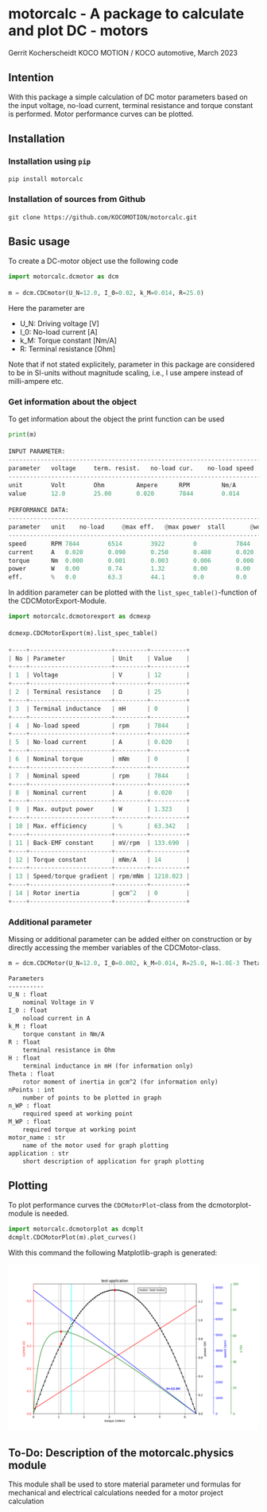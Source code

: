 # motorcalc - A package to calculate and plot DC - motors

Gerrit Kocherscheidt
KOCO MOTION / KOCO automotive, March 2023

## Intention
With this package a simple calculation of DC motor parameters based on the input voltage, no-load current, terminal resistance and torque constant is performed. Motor performance curves can be plotted.

## Installation

### Installation using `pip`
`pip install motorcalc`

### Installation of sources from Github
`git clone https://github.com/KOCOMOTION/motorcalc.git`

## Basic usage
To create a DC-motor object use the following code
```python
import motorcalc.dcmotor as dcm

m = dcm.CDCmotor(U_N=12.0, I_0=0.02, k_M=0.014, R=25.0)
```
Here the parameter are 
* U_N: Driving voltage [V]
* I_0: No-load current [A]
* k_M: Torque constant [Nm/A]
* R: Terminal resistance [Ohm]

Note that if not stated explicitely, parameter in this package are considered to be in SI-units without magnitude scaling, i.e., I use ampere instead of milli-ampere etc.

### Get information about the object
To get information about the object the print function can be used
```python
print(m)

INPUT PARAMETER:
------------------------------------------------------------------------------------------------------
parameter	voltage		term. resist.	no-load cur.	no-load speed	torque const.
------------------------------------------------------------------------------------------------------
unit		Volt		Ohm		    Ampere		RPM		    Nm/A
value		12.0		25.00		0.020		7844		0.014

PERFORMANCE DATA:
------------------------------------------------------------------------------------------------------
parameter	unit	no-load		@max eff.	@max power	stall		@working point
------------------------------------------------------------------------------------------------------
speed		RPM	7844		6514		3922		0		    7844
current		A	0.020		0.098		0.250		0.480		0.020
torque		Nm	0.000		0.001		0.003		0.006		0.000
power		W	0.00		0.74		1.32		0.00		0.00
eff.		%	0.0		    63.3		44.1		0.0		    0.0
```

In addition parameter can be plotted with the ```list_spec_table()```-function of the CDCMotorExport-Module.

```python
import motorcalc.dcmotorexport as dcmexp

dcmexp.CDCMotorExport(m).list_spec_table()

+----+-----------------------+---------+----------+
| No | Parameter             | Unit    | Value    |
+----+-----------------------+---------+----------+
| 1  | Voltage               | V       | 12       |
+----+-----------------------+---------+----------+
| 2  | Terminal resistance   | Ω       | 25       |
+----+-----------------------+---------+----------+
| 3  | Terminal inductance   | mH      | 0        |
+----+-----------------------+---------+----------+
| 4  | No-load speed         | rpm     | 7844     |
+----+-----------------------+---------+----------+
| 5  | No-load current       | A       | 0.020    |
+----+-----------------------+---------+----------+
| 6  | Nominal torque        | mNm     | 0        |
+----+-----------------------+---------+----------+
| 7  | Nominal speed         | rpm     | 7844     |
+----+-----------------------+---------+----------+
| 8  | Nominal current       | A       | 0.020    |
+----+-----------------------+---------+----------+
| 9  | Max. output power     | W       | 1.323    |
+----+-----------------------+---------+----------+
| 10 | Max. efficiency       | %       | 63.342   |
+----+-----------------------+---------+----------+
| 11 | Back-EMF constant     | mV/rpm  | 133.690  |
+----+-----------------------+---------+----------+
| 12 | Torque constant       | mNm/A   | 14       |
+----+-----------------------+---------+----------+
| 13 | Speed/torque gradient | rpm/mNm | 1218.023 |
+----+-----------------------+---------+----------+
| 14 | Rotor inertia         | gcm^2   | 0        |
+----+-----------------------+---------+----------+
```
### Additional parameter

Missing or additional parameter can be added either on construction or by directly accessing the member variables of the CDCMotor-class.

```python
m = dcm.CDCMotor(U_N=12.0, I_0=0.002, k_M=0.014, R=25.0, H=1.0E-3 Theta=1.0E-8, nPoints=100, n_WP=6000.0, M_WP=0.0015, motor_name:str='test-motor' application:str='test-application')
```
    Parameters
    ----------
    U_N : float
        nominal Voltage in V
    I_0 : float
        noload current in A
    k_M : float
        torque constant in Nm/A
    R : float
        terminal resistance in Ohm
    H : float
        terminal inductance in mH (for information only)
    Theta : float
        rotor moment of inertia in gcm^2 (for information only)
    nPoints : int
        number of points to be plotted in graph
    n_WP : float
        required speed at working point
    M_WP : float
        required torque at working point
    motor_name : str
        name of the motor used for graph plotting
    application : str
        short description of application for graph plotting

## Plotting
To plot performance curves the ```CDCMotorPlot```-class from the dcmotorplot-module is needed. 
```python
import motorcalc.dcmotorplot as dcmplt
dcmplt.CDCMotorPlot(m).plot_curves()
```
With this command the following Matplotlib-graph is generated:

![Test graph](https://github.com/KOCOMOTION/motorcalc/blob/master/doc/img/performance_curve.png?raw=true)

## To-Do: Description of the motorcalc.physics module
This module shall be used to store material parameter und formulas for mechanical and electrical calculations needed for a motor project calculation